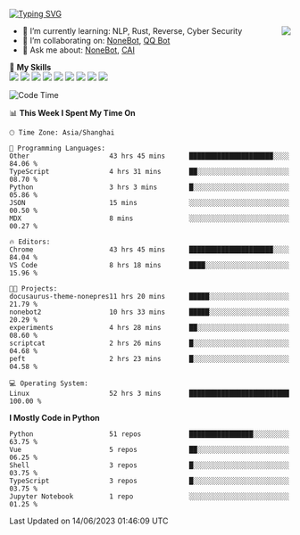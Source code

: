[![Typing SVG](https://readme-typing-svg.herokuapp.com?size=25&duration=2500&color=8C43EA&vCenter=true&width=200&height=40&lines=Hi+there+%F0%9F%91%8B%F0%9F%8F%BB;I'm+yanyongyu)](https://git.io/typing-svg)

<a href="#">
  <img align="right" src="https://github-readme-stats.vercel.app/api?username=yanyongyu&count_private=true&show_icons=true&bg_color=15,f2f7fd,E0EAFC" />
</a>

- 🌱 I’m currently learning: NLP, Rust, Reverse, Cyber Security
- 👯 I’m collaborating on: [NoneBot](https://github.com/nonebot), [QQ Bot](https://github.com/Mrs4s/go-cqhttp)
- 💬 Ask me about: [NoneBot](https://github.com/nonebot), [CAI](https://github.com/cscs181/CAI)

🌟 **My Skills**  
![](https://img.shields.io/badge/-Python-3e74a2?style=flat-square&logo=Python&logoColor=fff)
![](https://img.shields.io/badge/-Node.js-339933?style=flat-square&logo=Node.js&logoColor=fff)
![](https://img.shields.io/badge/-Vue-4fc08d?style=flat-square&logo=Vue.js&logoColor=fff)
![](https://img.shields.io/badge/-React-2d98ce?style=flat-square&logo=React&logoColor=fff)
![](https://img.shields.io/badge/-Docker-2496ED?style=flat-square&logo=Docker&logoColor=fff)
![](https://img.shields.io/badge/-Linux-000000?style=flat-square&logo=Linux&logoColor=fff)
![](https://img.shields.io/badge/-MySQL-4479A1?style=flat-square&logo=MySQL&logoColor=fff)
![](https://img.shields.io/badge/-Redis-DC382D?style=flat-square&logo=Redis&logoColor=fff)
![](https://img.shields.io/badge/-MongoDB-47A248?style=flat-square&logo=MongoDB&logoColor=fff)

<!--START_SECTION:waka-->
![Code Time](http://img.shields.io/badge/Code%20Time-4%2C248%20hrs%2051%20mins-blue)

📊 **This Week I Spent My Time On** 

```text
🕑︎ Time Zone: Asia/Shanghai

💬 Programming Languages: 
Other                    43 hrs 45 mins      █████████████████████░░░░   84.06 % 
TypeScript               4 hrs 31 mins       ██░░░░░░░░░░░░░░░░░░░░░░░   08.70 % 
Python                   3 hrs 3 mins        █░░░░░░░░░░░░░░░░░░░░░░░░   05.86 % 
JSON                     15 mins             ░░░░░░░░░░░░░░░░░░░░░░░░░   00.50 % 
MDX                      8 mins              ░░░░░░░░░░░░░░░░░░░░░░░░░   00.27 % 

🔥 Editors: 
Chrome                   43 hrs 45 mins      █████████████████████░░░░   84.04 % 
VS Code                  8 hrs 18 mins       ████░░░░░░░░░░░░░░░░░░░░░   15.96 % 

🐱‍💻 Projects: 
docusaurus-theme-nonepres11 hrs 20 mins      █████░░░░░░░░░░░░░░░░░░░░   21.79 % 
nonebot2                 10 hrs 33 mins      █████░░░░░░░░░░░░░░░░░░░░   20.29 % 
experiments              4 hrs 28 mins       ██░░░░░░░░░░░░░░░░░░░░░░░   08.60 % 
scriptcat                2 hrs 26 mins       █░░░░░░░░░░░░░░░░░░░░░░░░   04.68 % 
peft                     2 hrs 23 mins       █░░░░░░░░░░░░░░░░░░░░░░░░   04.58 % 

💻 Operating System: 
Linux                    52 hrs 3 mins       █████████████████████████   100.00 % 
```

**I Mostly Code in Python** 

```text
Python                   51 repos            ████████████████░░░░░░░░░   63.75 % 
Vue                      5 repos             ██░░░░░░░░░░░░░░░░░░░░░░░   06.25 % 
Shell                    3 repos             █░░░░░░░░░░░░░░░░░░░░░░░░   03.75 % 
TypeScript               3 repos             █░░░░░░░░░░░░░░░░░░░░░░░░   03.75 % 
Jupyter Notebook         1 repo              ░░░░░░░░░░░░░░░░░░░░░░░░░   01.25 % 
```




 Last Updated on 14/06/2023 01:46:09 UTC
<!--END_SECTION:waka-->
